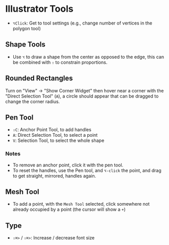 # Illustrator Tools

- `⌥Click`: Get to tool settings (e.g., change number of vertices in the polygon tool)

## Shape Tools

- Use `⌥` to draw a shape from the center as opposed to the edge, this can be combined with `⇧` to constrain proportions.

## Rounded Rectangles

Turn on "View" -> "Show Corner Widget" then hover near a corner with the "Direct Selection Tool" (`A`), a circle should appear that can be dragged to change the corner radius.

## Pen Tool

- `⇧C`: Anchor Point Tool, to add handles
- `A`: Direct Selection Tool, to select a point
- `V`: Selection Tool, to select the whole shape

### Notes

- To remove an anchor point, click it with the pen tool.
- To reset the handles, use the Pen tool, and `⌥-click` the point, and drag to get straight, mirrored, handles again.

## Mesh Tool

- To add a point, with the `Mesh Tool` selected, click somewhere not already occupied by a point (the cursor will show a `+`)

## Type

- `⇧⌘>` / `⇧⌘>`: Increase / decrease font size
